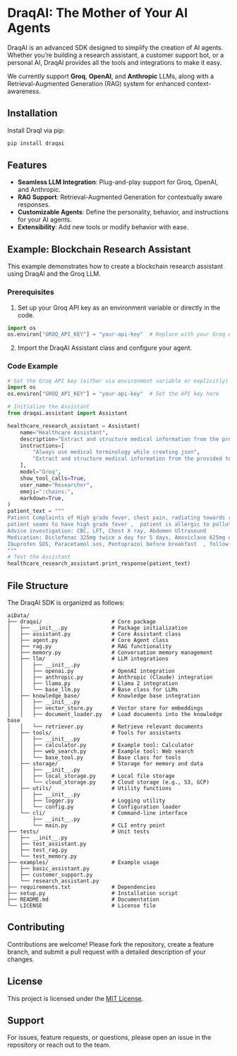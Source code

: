 # DraqAI: The Mother of Your AI Agents

DraqAI is an advanced SDK designed to simplify the creation of AI agents. Whether you’re building a research assistant, a customer support bot, or a personal AI, DraqAI provides all the tools and integrations to make it easy.

We currently support **Groq**, **OpenAI**, and **Anthropic** LLMs, along with a Retrieval-Augmented Generation (RAG) system for enhanced context-awareness.

## Installation
Install DraqI via pip:
```bash
pip install draqai
```

## Features
- **Seamless LLM Integration**: Plug-and-play support for Groq, OpenAI, and Anthropic.
- **RAG Support**: Retrieval-Augmented Generation for contextually aware responses.
- **Customizable Agents**: Define the personality, behavior, and instructions for your AI agents.
- **Extensibility**: Add new tools or modify behavior with ease.

## Example: Blockchain Research Assistant
This example demonstrates how to create a blockchain research assistant using DraqAI and the Groq LLM.

### Prerequisites
1. Set up your Groq API key as an environment variable or directly in the code.

```python
import os
os.environ["GROQ_API_KEY"] = "your-api-key"  # Replace with your Groq API key
```

2. Import the DraqAI Assistant class and configure your agent.

### Code Example
```python
# Set the Groq API key (either via environment variable or explicitly)
import os
os.environ["GROQ_API_KEY"] = "your-api-key"  # Set the API key here

# Initialize the Assistant
from draqai.assistant import Assistant

healthcare_research_assistant = Assistant(
    name="Healthcare Assistant",
    description="Extract and structure medical information from the provided text into a JSON format used in healthcare",
    instructions=[
        "Always use medical terminology while creating json",
        "Extract and structure medical information from the provided text into a JSON format used in healthcare",
    ],
    model="Groq",
    show_tool_calls=True,
    user_name="Researcher",
    emoji=":chains:",
    markdown=True,
)
patient_text = """
Patient Complaints of High grade fever, chest pain, radiating towards right shoulder. Sweating,
patient seams to have high grade fever ,  patient is allergic to pollution , diagnosis high grade fever , plan of care comeback after 2 days , instructions take rest and drink lot of water  Palpitation since 5 days.
Advice investigation: CBC, LFT, Chest X ray, Abdomen Ultrasound
Medication: Diclofenac 325mg twice a day for 5 days, Amoxiclave 625mg once a day for 5 days, Azithromycin 500mg Once a day
Ibuprofen SOS, Paracetamol sos, Pentoprazol before breakfast  , follow up after 2 days
"""
# Test the Assistant
healthcare_research_assistant.print_response(patient_text)
```

## File Structure
The DraqAI SDK is organized as follows:
```
aiData/
├── draqai/                      # Core package
│   ├── __init__.py              # Package initialization
│   ├── assistant.py             # Core Assistant class
│   ├── agent.py                 # Core Agent class
│   ├── rag.py                   # RAG functionality
│   ├── memory.py                # Conversation memory management
│   ├── llm/                     # LLM integrations
│   │   ├── __init__.py
│   │   ├── openai.py            # OpenAI integration
│   │   ├── anthropic.py         # Anthropic (Claude) integration
│   │   ├── llama.py             # Llama 2 integration
│   │   └── base_llm.py          # Base class for LLMs
│   ├── knowledge_base/          # Knowledge base integration
│   │   ├── __init__.py
│   │   ├── vector_store.py      # Vector store for embeddings
│   │   ├── document_loader.py   # Load documents into the knowledge base
│   │   └── retriever.py         # Retrieve relevant documents
│   ├── tools/                   # Tools for assistants
│   │   ├── __init__.py
│   │   ├── calculator.py        # Example tool: Calculator
│   │   ├── web_search.py        # Example tool: Web search
│   │   └── base_tool.py         # Base class for tools
│   ├── storage/                 # Storage for memory and data
│   │   ├── __init__.py
│   │   ├── local_storage.py     # Local file storage
│   │   └── cloud_storage.py     # Cloud storage (e.g., S3, GCP)
│   ├── utils/                   # Utility functions
│   │   ├── __init__.py
│   │   ├── logger.py            # Logging utility
│   │   └── config.py            # Configuration loader
│   └── cli/                     # Command-line interface
│       ├── __init__.py
│       └── main.py              # CLI entry point
├── tests/                       # Unit tests
│   ├── __init__.py
│   ├── test_assistant.py
│   ├── test_rag.py
│   └── test_memory.py
├── examples/                    # Example usage
│   ├── basic_assistant.py
│   ├── customer_support.py
│   └── research_assistant.py
├── requirements.txt             # Dependencies
├── setup.py                     # Installation script
├── README.md                    # Documentation
└── LICENSE                      # License file
```

## Contributing
Contributions are welcome! Please fork the repository, create a feature branch, and submit a pull request with a detailed description of your changes.

## License
This project is licensed under the [MIT License](LICENSE).

## Support
For issues, feature requests, or questions, please open an issue in the repository or reach out to the team.

